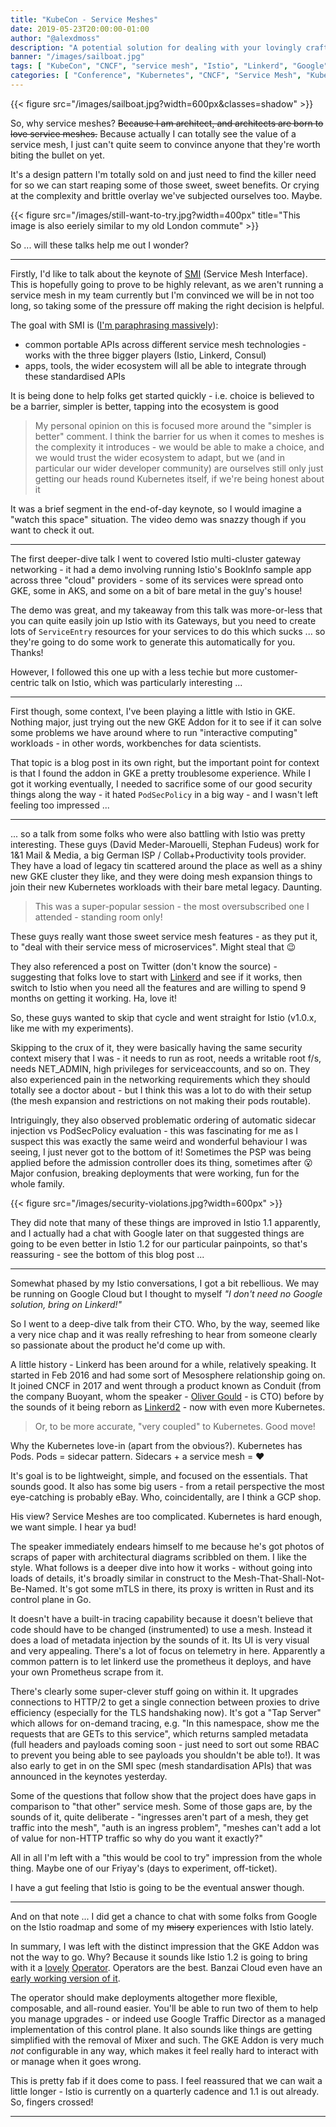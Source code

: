 ```yaml
---
title: "KubeCon - Service Meshes"
date: 2019-05-23T20:00:00-01:00
author: "@alexdmoss"
description: "A potential solution for dealing with your lovingly crafted and delightfully distributed service mess"
banner: "/images/sailboat.jpg"
tags: [ "KubeCon", "CNCF", "service mesh", "Istio", "Linkerd", "Google" ]
categories: [ "Conference", "Kubernetes", "CNCF", "Service Mesh", "Kubecon" ]
---
```


{{< figure src="/images/sailboat.jpg?width=600px&classes=shadow" >}}

So, why service meshes? ~~Because I am architect, and architects are born to love service meshes.~~ Because actually I can totally see the value of a service mesh, I just can't quite seem to convince anyone that they're worth biting the bullet on yet.

It's a design pattern I'm totally sold on and just need to find the killer need for so we can start reaping some of those sweet, sweet benefits. Or crying at the complexity and brittle overlay we've subjected ourselves too. Maybe.

{{< figure src="/images/still-want-to-try.jpg?width=400px" title="This image is also eeriely similar to my old London commute" >}}

So ... will these talks help me out I wonder?

---

Firstly, I'd like to talk about the keynote of [SMI](https://smi-spec.io/) (Service Mesh Interface). This is hopefully going to prove to be highly relevant, as we aren't running a service mesh in my team currently but I'm convinced we will be in not too long, so taking some of the pressure off making the right decision is helpful.

The goal with SMI is ([I'm paraphrasing massively](https://cloudblogs.microsoft.com/opensource/2019/05/21/service-mesh-interface-smi-release/)):

- common portable APIs across different service mesh technologies - works with the three bigger players (Istio, Linkerd, Consul)
- apps, tools, the wider ecosystem will all be able to integrate through these standardised APIs

It is being done to help folks get started quickly - i.e. choice is believed to be a barrier, simpler is better, tapping into the ecosystem is good

> My personal opinion on this is focused more around the "simpler is better" comment. I think the barrier for us when it comes to meshes is the complexity it introduces - we would be able to make a choice, and we would trust the wider ecosystem to adapt, but we (and in particular our wider developer community) are ourselves still only just getting our heads round Kubernetes itself, if we're being honest about it

It was a brief segment in the end-of-day keynote, so I would imagine a "watch this space" situation. The video demo was snazzy though if you want to check it out.

---

The first deeper-dive talk I went to covered Istio multi-cluster gateway networking - it had a demo involving running Istio's BookInfo sample app across three "cloud" providers - some of its services were spread onto GKE, some in AKS, and some on a bit of bare metal in the guy's house!

The demo was great, and my takeaway from this talk was more-or-less that you can quite easily join up Istio with its Gateways, but you need to create lots of `ServiceEntry` resources for your services to do this which sucks ... so they're going to do some work to generate this automatically for you. Thanks!

However, I followed this one up with a less techie but more customer-centric talk on Istio, which was particularly interesting ...

---

First though, some context, I've been playing a little with Istio in GKE. Nothing major, just trying out the new GKE Addon for it to see if it can solve some problems we have around where to run "interactive computing" workloads - in other words, workbenches for data scientists.

That topic is a blog post in its own right, but the important point for context is that I found the addon in GKE a pretty troublesome experience. While I got it working eventually, I needed to sacrifice some of our good security things along the way - it hated `PodSecPolicy` in a big way - and I wasn't left feeling too impressed ...

---

... so a talk from some folks who were also battling with Istio was pretty interesting. These guys (David Meder-Marouelli, Stephan Fudeus) work for 1&1 Mail & Media, a big German ISP / Collab+Productivity tools provider. They have a load of legacy tin scattered around the place as well as a shiny new GKE cluster they like, and they were doing mesh expansion things to join their new Kubernetes workloads with their bare metal legacy. Daunting.

> This was a super-popular session - the most oversubscribed one I attended - standing room only!

These guys really want those sweet service mesh features - as they put it, to "deal with their service mess of microservices". Might steal that :wink:

They also referenced a post on Twitter (don't know the source) - suggesting that folks love to start with [Linkerd](https://linkerd.io) and see if it works, then switch to Istio when you need all the features and are willing to spend 9 months on getting it working. Ha, love it!

So, these guys wanted to skip that cycle and went straight for Istio (v1.0.x, like me with my experiments).

Skipping to the crux of it, they were basically having the same security context misery that I was - it needs to run as root, needs a writable root f/s, needs NET_ADMIN, high privileges for serviceaccounts, and so on. They also experienced pain in the networking requirements which they should totally see a doctor about - but I think this was a lot to do with their setup (the mesh expansion and restrictions on not making their pods routable).

Intriguingly, they also observed problematic ordering of automatic sidecar injection vs PodSecPolicy evaluation - this was fascinating for me as I suspect this was exactly the same weird and wonderful behaviour I was seeing, I just never got to the bottom of it! Sometimes the PSP was being applied before the admission controller does its thing, sometimes after :open_mouth: Major confusion, breaking  deployments that were working, fun for the whole family.

{{< figure src="/images/security-violations.jpg?width=600px" >}}

They did note that many of these things are improved in Istio 1.1 apparently, and I actually had a chat with Google later on that suggested things are going to be even better in Istio 1.2 for our particular painpoints, so that's reassuring - see the bottom of this blog post ...

---

Somewhat phased by my Istio conversations, I got a bit rebellious. We may be running on Google Cloud but I thought to myself *"I don't need no Google solution, bring on Linkerd!"*

So I went to a deep-dive talk from their CTO. Who, by the way, seemed like a very nice chap and it was really refreshing to hear from someone clearly so passionate about the product he'd come up with.

A little history - Linkerd has been around for a while, relatively speaking. It started in Feb 2016 and had some sort of Mesosphere relationship going on. It joined CNCF in 2017 and went through a product known as Conduit (from the company Buoyant, whom the speaker - [Oliver Gould](https://twitter.com/olix0r?lang=en) - is CTO) before by the sounds of it being reborn as [Linkerd2](https://blog.linkerd.io/2018/09/18/announcing-linkerd-2-0/) - now with even more Kubernetes.

> Or, to be more accurate, "very coupled" to Kubernetes. Good move!

Why the Kubernetes love-in (apart from the obvious?). Kubernetes has Pods. Pods = sidecar pattern. Sidecars + a service mesh = :heart:

It's goal is to be lightweight, simple, and focused on the essentials. That sounds good. It also has some big users - from a retail perspective the most eye-catching is probably eBay. Who, coincidentally, are I think a GCP shop.

His view? Service Meshes are too complicated. Kubernetes is hard enough, we want simple. I hear ya bud!

The speaker immediately endears himself to me because he's got photos of scraps of paper with architectural diagrams scribbled on them. I like the style. What follows is a deeper dive into how it works - without going into loads of details, it's broadly similar in construct to the Mesh-That-Shall-Not-Be-Named. It's got some mTLS in there, its proxy is written in Rust and its control plane in Go.

It doesn't have a built-in tracing capability because it doesn't believe that code should have to be changed (instrumented) to use a mesh. Instead it does a load of metadata injection by the sounds of it. Its UI is very visual and very appealing. There's a lot of focus on telemetry in here. Apparently a common pattern is to let linkerd use the prometheus it deploys, and have your own Prometheus scrape from it.

There's clearly some super-clever stuff going on within it. It upgrades connections to HTTP/2 to get a single connection between proxies to drive efficiency (especially for the TLS handshaking now). It's got a "Tap Server" which allows for on-demand tracing, e.g. "In this namespace, show me the requests that are GETs to this service", which returns sampled metadata (full headers and payloads coming soon - just need to sort out some RBAC to prevent you being able to see payloads you shouldn't be able to!). It was also early to get in on the SMI spec (mesh standardisation APIs) that was announced in the keynotes yesterday.

Some of the questions that follow show that the project does have gaps in comparison to "that other" service mesh. Some of those gaps are, by the sounds of it, quite deliberate - "ingresses aren't part of a mesh, they get traffic into the mesh", "auth is an ingress problem", "meshes can't add a lot of value for non-HTTP traffic so why do you want it exactly?"

All in all I'm left with a "this would be cool to try" impression from the whole thing. Maybe one of our Friyay's (days to experiment, off-ticket).

I have a gut feeling that Istio is going to be the eventual answer though.

---

And on that note ... I did get a chance to chat with some folks from Google on the Istio roadmap and some of my ~~misery~~ experiences with Istio lately.

In summary, I was left with the distinct impression that the GKE Addon was not the way to go. Why? Because it sounds like Istio 1.2 is going to bring with it a [lovely](https://github.com/istio/istio/issues/9333) [Operator](https://discuss.istio.io/t/istio-operator-plans-for-1-2/2227). Operators are the best. Banzai Cloud even have an [early working version of it](https://github.com/banzaicloud/istio-operator).

The operator should make deployments altogether more flexible, composable, and all-round easier. You'll be able to run two of them to help you manage upgrades - or indeed use Google Traffic Director as a managed implementation of this control plane. It also sounds like things are getting simplified with the removal of Mixer and such. The GKE Addon is very much *not* configurable in any way, which makes it feel really hard to interact with or manage when it goes wrong.

This is pretty fab if it does come to pass. I feel reassured that we can wait a little longer - Istio is currently on a quarterly cadence and 1.1 is out already. So, fingers crossed!

---
